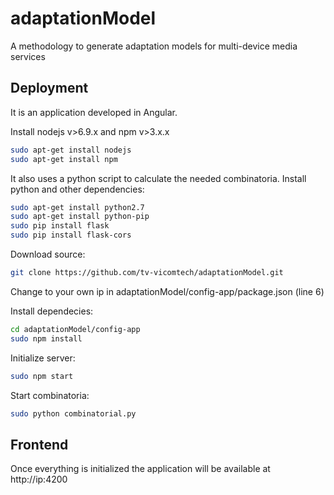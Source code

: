 # adaptationModel

A methodology to generate adaptation models for multi-device media services

## Deployment

It is an application developed in Angular. 

Install nodejs v>6.9.x and npm v>3.x.x

```bash
sudo apt-get install nodejs
sudo apt-get install npm
```
It also uses a python script to calculate the needed combinatoria.
Install python and other dependencies:

```bash
sudo apt-get install python2.7
sudo apt-get install python-pip
sudo pip install flask
sudo pip install flask-cors
```

Download source:

```bash
git clone https://github.com/tv-vicomtech/adaptationModel.git
```
Change to your own ip in adaptationModel/config-app/package.json (line 6)


Install dependecies:

```bash
cd adaptationModel/config-app
sudo npm install
```
Initialize server:

```bash
sudo npm start
```

Start combinatoria:

```bash
sudo python combinatorial.py
```

## Frontend

Once everything is initialized the application will be available at http://ip:4200
